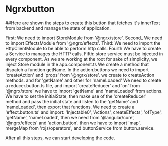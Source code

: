 # Ngrxbutton

##Here are shown the steps to create this button that fetches it's innerText from backend and manage the state of application.

First: We need to import StoreModule from '@ngrx/store'.
Second_ We need to import EffectsModule from '@ngrx/effects'.
Third: We need to import the HttpClientModule to be able to perform http calls.
Fourth We have to create a Service to manages the HTTP calls.
Fifth: store service must be injected in every component. As we are working at the root for sake of simplicity, we inject Store module in the app.component.ts 
We create a method that dispatch a function getName.
In the action.buttons we need to import 'createAction' and 'props' from '@ngrx/store'.
we create to createAction methods. and for 'getName' and other for 'nameLoaded'
We need to create a reducer.button.ts file, and import 'createReducer' and 'on' from '@ngrx/store'
we have to import 'getName' and 'nameLoaded' from actions.
We have to set the initialState, then make use of the 'createReducer' method and pass the initial state and listen to the 'getName' and 'nameLoaded', then export that functions.
We need to create a 'effect.button.ts' and import: 'Injectable0', 'Actions', createEffects', 'ofType', 'getName', 'nameLoaded', then we need from '@angular/core', '@ngrx/effects' and 'action.button'. then we have to import 'map', mergeMap from 'rxjs/operators', and buttonService from button.service.

After all this steps, we can start developing the code.



